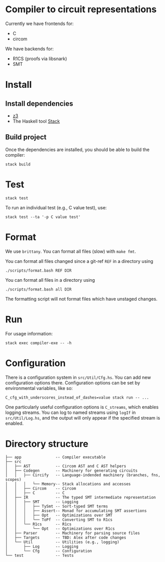 # Compiler to circuit representations

Currently we have frontends for:
- C
- circom

We have backends for:
- R1CS (proofs via libsnark)
- SMT

# Install

## Install dependencies

- [z3](https://github.com/Z3Prover/z3)
- The Haskell tool [Stack](https://docs.haskellstack.org/en/stable/README/)

## Build project

Once the dependencies are installed, you should be able to build the compiler:

```
stack build
```

# Test

```
stack test
```

To run an individual test (e.g., C value test), use:

```
stack test --ta '-p C value test'
```

# Format

We use `brittany`. You can format all files (slow) with `make fmt`.


You can format all files changed since a git-ref `REF` in a directory using
```
./scripts/format.bash REF DIR
```

You can format all files in a directory using

```
./scripts/format.bash all DIR
```

The formatting script will not format files which have unstaged changes.

# Run

For usage information:

```
stack exec compiler-exe -- -h
```

# Configuration

There is a configuration system in `src/Util/Cfg.hs`. You can add new
configuration options there. Configuration options can be set by environmental
variables, like so:

```
C_cfg_with_underscores_instead_of_dashes=value stack run -- ...
```

One particularly useful configuration options is `C_streams`, which enables
logging streams. You can log to named streams using `logIf` in
`src/Util/Log.hs`, and the output will only appear if the specified stream is
enabled.

# Directory structure

```
├── app               -- Compiler executable
├── src
│   ├── AST           -- Circom AST and C AST helpers 
│   ├── Codegen       -- Machinery for generating circuits 
│   │   ├── Circify   -- Language-indended machinery (branches, fns, scopes)
│   │   │   └── Memory-- Stack allocations and accesses
│   │   ├── Circom    -- Circom
│   │   ├── C         -- C
│   ├── IR            -- The typed SMT intermediate representation
│   │   ├── SMT       -- Logging
│   │   │   ├── TySmt -- Sort-typed SMT terms
│   │   │   ├── Assert-- Monad for accumulating SMT assertions
│   │   │   ├── Opt   -- Optimizations over SMT
│   │   │   └── ToPf  -- Converting SMT to R1cs
│   │   └── R1cs      -- R1cs
│   │       └── Opt   -- Optimizations over R1cs
│   ├── Parser        -- Machinery for parsing source files 
│   ├── Targets       -- TBD: Alex after code changes
│   └── Util          -- Utilities (e.g., logging)
│       ├── Log       -- Logging
│       └── Cfg       -- Configuration
└── test              -- Tests
```

